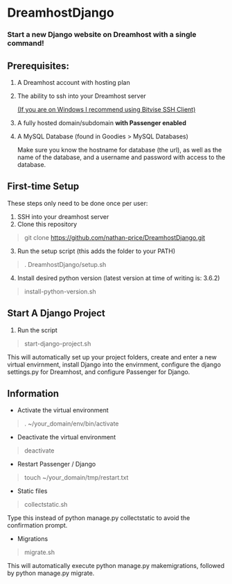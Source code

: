 # DreamhostDjango
### Start a new Django website on Dreamhost with a single command!

## Prerequisites:
1. A Dreamhost account with hosting plan
2. The ability to ssh into your Dreamhost server

   [(If you are on Windows I recommend using Bitvise SSH Client)](https://www.bitvise.com/ssh-client-download)
   
3. A fully hosted domain/subdomain **with Passenger enabled**
4. A MySQL Database (found in Goodies > MySQL Databases)

   Make sure you know the hostname for database (the url), as well as the name of the database, and a username and password with access to the database.

## First-time Setup
These steps only need to be done once per user:
1. SSH into your dreamhost server
2. Clone this repository
> git clone https://github.com/nathan-price/DreamhostDjango.git
3. Run the setup script (this adds the folder to your PATH)
> . DreamhostDjango/setup.sh
4. Install desired python version (latest version at time of writing is: 3.6.2)
> install-python-version.sh

## Start A Django Project
1. Run the script
> start-django-project.sh

   This will automatically set up your project folders, create and enter a new virtual envirnment, install Django into the envirnment, configure the django settings.py for Dreamhost, and configure Passenger for Django.

## Information
* Activate the virtual environment
> . ~/your_domain/env/bin/activate
* Deactivate the virtual environment
> deactivate
* Restart Passenger / Django
> touch ~/your_domain/tmp/restart.txt
* Static files
> collectstatic.sh
   
   Type this instead of python manage.py collectstatic to avoid the confirmation prompt.
   
* Migrations
> migrate.sh

   This will automatically execute python manage.py makemigrations, followed by python manage.py migrate.
